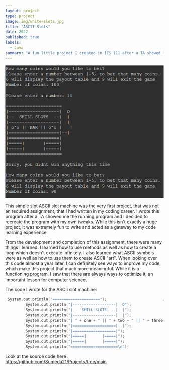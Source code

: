 ```yaml
---
layout: project
type: project
image: img/white-slots.jpg
title: "ASCII Slots"
date: 2022
published: true
labels:
  - Java
summary: "A fun little project I created in ICS 111 after a TA showed me the running program."
---
```


  <img src="img/Screenshot 2023-08-31 152833.png" class="img-thumbnail" >


This simple slot ASCII slot machine was the very first project, that was not an required assignment, that I had written in my coding career. I wrote this program after a TA showed me the running program and I decided to recreate the program with my own tweaks. While this isn't exactly a huge project, it was extremely fun to write and acted as a gateway to my code learning experience. 

From the development and completion of this assignment, there were many things I learned. I learned how to use methods as well as how to create a loop which doesn't execute infinitely. I also learned what ASCII symbols were as well as how to use them to create ASCII "art". When looking over this code almost a year later, I can definitely see ways to improve my code, which make this project that much more meaningful. While it is a functioning program, I saw that there are always ways to optimize it, an important lesson for computer science.

The code I wrote for the ASCII slot machine:

```cpp
 System.out.println("=====================");                         //Print statement to draw slots with the symbols
         System.out.println("|-------------------|  O");
         System.out.println("|--  SHILL SLOTS  --|  |");
         System.out.println("|-------------------|  |");
         System.out.println("| " + one + " || " + two + " || " + three +" |   |" );
         System.out.println("|===================|--|");
         System.out.println("|===================|");
         System.out.println("|=====|       |=====|");
         System.out.println("|=====|       |=====|"); 
         System.out.println("=====================\n");
```

Look at the source code here : https://github.com/Sumeda21/Projects/tree/main
